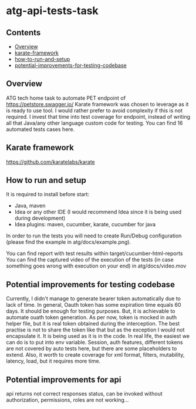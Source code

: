 # atg-api-tests-task

## Contents

* [Overview](#overview)
* [karate-framework](#karate-framework)
* [how-to-run-and-setup](#how-to-run-and-setup)
* [potential-improvements-for-testing-codebase](#potential-improvements-for-testing-codebase)




## Overview
ATG tech home task to automate PET endpoint of https://petstore.swagger.io/
Karate framework was chosen to leverage as it is ready to use tool. I would rather prefer to avoid complexity if this is not required.
I invest that time into test coverage for endpoint, instead of writing all that Java/any other language custom code for testing.
You can find 16 automated tests cases here.

## Karate framework
https://github.com/karatelabs/karate

## How to run and setup
It is required to install before start:
 - Java, maven
 - Idea or any other IDE (I would recommend Idea since it is being used during development)
 - Idea plugins: maven, cucumber, karate, cucumber for java


In order to run the tests you will need to create Run/Debug configuration (please find the example in atg/docs/example.png).

You can find report with test results within target/cucumber-html-reports
You can find the captured video of the execution of the tests (in case something goes wrong with execution on your end) in atg/docs/video.mov

## Potential improvements for testing codebase
Currently, I didn't manage to generate bearer token automatically due to lack of time.
In general, Oauth token has some expiration time equals 60 days. It should be enough for testing purposes.
But, it is achievable to automate ouath token generation. 
As per now, token is mocked in auth helper file, but it is real token obtained during the interception.
The best practise is not to share the token like that but as the exception I would not encapsulate it.
It is being used as it is in the code. In real life, the easiest we can do is to put into env variable.
Session, auth features, different tokens are not covered by auto tests here, but there are some placeholders to extend.
Also, it worth to create coverage for xml format, filters, mutability, latency, load, but it requires more time.


## Potential improvements for api
api returns not correct responses status, can be invoked without authorization, permissions, roles are not working...